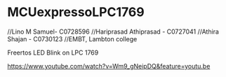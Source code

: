 # MCUexpressoLPC1769
//Lino M Samuel- C0728596
//Hariprasad Athiprasad - C0727041
//Athira Shajan - C0730123
//EMBT, Lambton college


Freertos LED Blink on LPC 1769

https://www.youtube.com/watch?v=Wm9_gNeipDQ&feature=youtu.be



